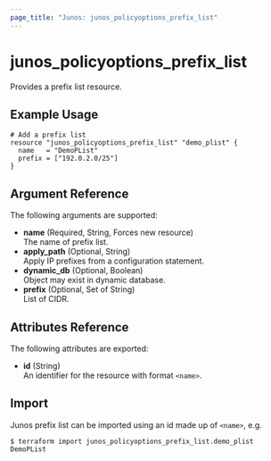 ```yaml
---
page_title: "Junos: junos_policyoptions_prefix_list"
---
```


# junos_policyoptions_prefix_list

Provides a prefix list resource.

## Example Usage

```hcl
# Add a prefix list
resource "junos_policyoptions_prefix_list" "demo_plist" {
  name   = "DemoPList"
  prefix = ["192.0.2.0/25"]
}
```

## Argument Reference

The following arguments are supported:

- **name** (Required, String, Forces new resource)  
  The name of prefix list.
- **apply_path** (Optional, String)  
  Apply IP prefixes from a configuration statement.
- **dynamic_db** (Optional, Boolean)  
  Object may exist in dynamic database.
- **prefix** (Optional, Set of String)  
  List of CIDR.

## Attributes Reference

The following attributes are exported:

- **id** (String)  
  An identifier for the resource with format `<name>`.

## Import

Junos prefix list can be imported using an id made up of `<name>`, e.g.

```shell
$ terraform import junos_policyoptions_prefix_list.demo_plist DemoPList
```
